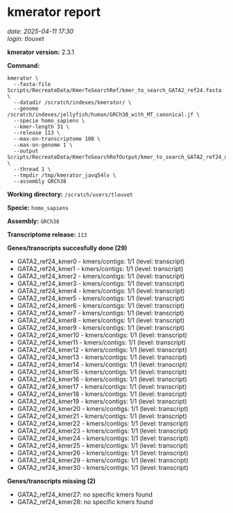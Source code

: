 # kmerator report
*date: 2025-04-11 17:30*  
*login: tlouvet*

**kmerator version:** 2.3.1

**Command:**

```
kmerator \
  --fasta-file Scripts/RecreateData/KmerToSearchRef/kmer_to_search_GATA2_ref24.fasta \
  --datadir /scratch/indexes/kmerator/ \
  --genome /scratch/indexes/jellyfish/human/GRCh38_with_MT_canonical.jf \
  --specie homo_sapiens \
  --kmer-length 31 \
  --release 113 \
  --max-on-transcriptome 100 \
  --max-on-genome 1 \
  --output Scripts/RecreateData/KmerToSearchRefOutput/kmer_to_search_GATA2_ref24_output \
  --thread 1 \
  --tmpdir /tmp/kmerator_javq54lv \
  --assembly GRCh38
```

**Working directory:** `/scratch/users/tlouvet`

**Specie:** `homo_sapiens`

**Assembly:** `GRCh38`

**Transcriptome release:** `113`

**Genes/transcripts succesfully done (29)**

- GATA2_ref24_kmer0 - kmers/contigs: 1/1 (level: transcript)
- GATA2_ref24_kmer1 - kmers/contigs: 1/1 (level: transcript)
- GATA2_ref24_kmer2 - kmers/contigs: 1/1 (level: transcript)
- GATA2_ref24_kmer3 - kmers/contigs: 1/1 (level: transcript)
- GATA2_ref24_kmer4 - kmers/contigs: 1/1 (level: transcript)
- GATA2_ref24_kmer5 - kmers/contigs: 1/1 (level: transcript)
- GATA2_ref24_kmer6 - kmers/contigs: 1/1 (level: transcript)
- GATA2_ref24_kmer7 - kmers/contigs: 1/1 (level: transcript)
- GATA2_ref24_kmer8 - kmers/contigs: 1/1 (level: transcript)
- GATA2_ref24_kmer9 - kmers/contigs: 1/1 (level: transcript)
- GATA2_ref24_kmer10 - kmers/contigs: 1/1 (level: transcript)
- GATA2_ref24_kmer11 - kmers/contigs: 1/1 (level: transcript)
- GATA2_ref24_kmer12 - kmers/contigs: 1/1 (level: transcript)
- GATA2_ref24_kmer13 - kmers/contigs: 1/1 (level: transcript)
- GATA2_ref24_kmer14 - kmers/contigs: 1/1 (level: transcript)
- GATA2_ref24_kmer15 - kmers/contigs: 1/1 (level: transcript)
- GATA2_ref24_kmer16 - kmers/contigs: 1/1 (level: transcript)
- GATA2_ref24_kmer17 - kmers/contigs: 1/1 (level: transcript)
- GATA2_ref24_kmer18 - kmers/contigs: 1/1 (level: transcript)
- GATA2_ref24_kmer19 - kmers/contigs: 1/1 (level: transcript)
- GATA2_ref24_kmer20 - kmers/contigs: 1/1 (level: transcript)
- GATA2_ref24_kmer21 - kmers/contigs: 1/1 (level: transcript)
- GATA2_ref24_kmer22 - kmers/contigs: 1/1 (level: transcript)
- GATA2_ref24_kmer23 - kmers/contigs: 1/1 (level: transcript)
- GATA2_ref24_kmer24 - kmers/contigs: 1/1 (level: transcript)
- GATA2_ref24_kmer25 - kmers/contigs: 1/1 (level: transcript)
- GATA2_ref24_kmer26 - kmers/contigs: 1/1 (level: transcript)
- GATA2_ref24_kmer29 - kmers/contigs: 1/1 (level: transcript)
- GATA2_ref24_kmer30 - kmers/contigs: 1/1 (level: transcript)


**Genes/transcripts missing (2)**

- GATA2_ref24_kmer27: no specific kmers found
- GATA2_ref24_kmer28: no specific kmers found
